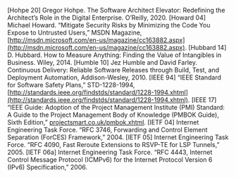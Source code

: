 [Hohpe 20] Gregor Hohpe. The Software Architect Elevator: Redefining the Architect’s Role in the Digital Enterprise. O’Reilly, 2020. [Howard 04] Michael Howard. “Mitigate Security Risks by Minimizing the Code You Expose to Untrusted Users,” MSDN Magazine, [http://msdn.microsoft.com/en-us/magazine/cc163882.aspx](http://msdn.microsoft.com/en-us/magazine/cc163882.aspx). [Hubbard 14] D. Hubbard. How to Measure Anything: Finding the Value of Intangibles in Business. Wiley, 2014. [Humble 10] Jez Humble and David Farley. Continuous Delivery: Reliable Software Releases through Build, Test, and Deployment Automation, Addison-Wesley, 2010. [IEEE 94] “IEEE Standard for Software Safety Plans,” STD-1228-1994, [http://standards.ieee.org/findstds/standard/1228-1994.xhtml](http://standards.ieee.org/findstds/standard/1228-1994.xhtml). [IEEE 17] “IEEE Guide: Adoption of the Project Management Institute (PMI) Standard: A Guide to the Project Management Body of Knowledge (PMBOK Guide), Sixth Edition,” [projectsmart.co.uk/pmbok.xhtml](http://projectsmart.co.uk/pmbok.xhtml). [IETF 04] Internet Engineering Task Force. “RFC 3746, Forwarding and Control Element Separation (ForCES) Framework,” 2004. [IETF 05] Internet Engineering Task Force. “RFC 4090, Fast Reroute Extensions to RSVP-TE for LSP Tunnels,” 2005. [IETF 06a] Internet Engineering Task Force. “RFC 4443, Internet Control Message Protocol (ICMPv6) for the Internet Protocol Version 6 (IPv6) Specification,” 2006.
